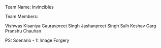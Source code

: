 Team Name: Invincibles

Team Members:

Vishwas Kisaniya
Gauravpreet Singh
Jashanpreet Singh Salh
Keshav Garg
Pranshu Chauhan

PS: 
Scenario - 1: Image Forgery

